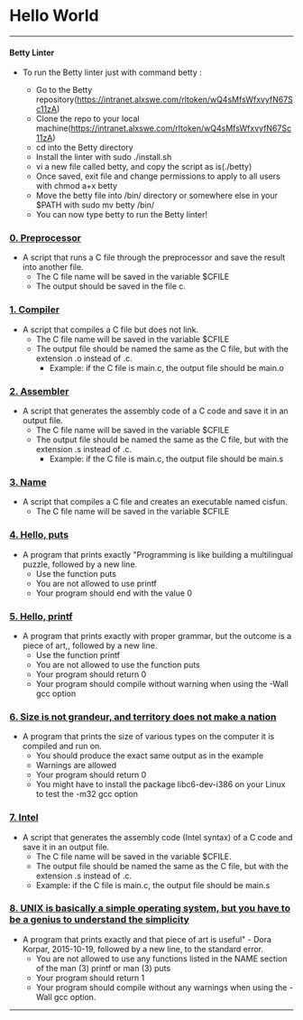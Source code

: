 # Hello World

---

#### Betty Linter
* To run the Betty linter just with command betty <filename>:

	- Go to the Betty repository(https://intranet.alxswe.com/rltoken/wQ4sMfsWfxvyfN67Sc11zA)
	- Clone the repo to your local machine(https://intranet.alxswe.com/rltoken/wQ4sMfsWfxvyfN67Sc11zA)
	- cd into the Betty directory
	- Install the linter with sudo ./install.sh
	- vi a new file called betty, and copy the script as is(./betty)
	- Once saved, exit file and change permissions to apply to all users with chmod a+x betty
	- Move the betty file into /bin/ directory or somewhere else in your $PATH with sudo mv betty /bin/
	- You can now type betty <filename> to run the Betty linter!



### [0. Preprocessor](./0-preprocessor)
* A script that runs a C file through the preprocessor and save the result into another file.
	- The C file name will be saved in the variable $CFILE
	- The output should be saved in the file c.


### [1. Compiler](./1-compiler)
* A script that compiles a C file but does not link.
	- The C file name will be saved in the variable $CFILE
	- The output file should be named the same as the C file, but with the extension .o instead of .c.
		- Example: if the C file is main.c, the output file should be main.o


### [2. Assembler](./2-assembler)
* A script that generates the assembly code of a C code and save it in an output file.
	- The C file name will be saved in the variable $CFILE
	- The output file should be named the same as the C file, but with the extension .s instead of .c.
		- Example: if the C file is main.c, the output file should be main.s


### [3. Name](./3-name)
* A script that compiles a C file and creates an executable named cisfun.
	- The C file name will be saved in the variable $CFILE


### [4. Hello, puts](./4-puts.c)
* A program that prints exactly "Programming is like building a multilingual puzzle, followed by a new line.
	- Use the function puts
	- You are not allowed to use printf
	- Your program should end with the value 0


### [5. Hello, printf](./5-printf.c)
* A program that prints exactly with proper grammar, but the outcome is a piece of art,, followed by a new line.
	- Use the function printf
	- You are not allowed to use the function puts
	- Your program should return 0
	- Your program should compile without warning when using the -Wall gcc option


### [6. Size is not grandeur, and territory does not make a nation](./6-size.c)
* A program that prints the size of various types on the computer it is compiled and run on.
	- You should produce the exact same output as in the example
	- Warnings are allowed
	- Your program should return 0
	- You might have to install the package libc6-dev-i386 on your Linux to test the -m32 gcc option


### [7. Intel](./100-intel)
* A script that generates the assembly code (Intel syntax) of a C code and save it in an output file.
	- The C file name will be saved in the variable $CFILE.
	- The output file should be named the same as the C file, but with the extension .s instead of .c.
	- Example: if the C file is main.c, the output file should be main.s


### [8. UNIX is basically a simple operating system, but you have to be a genius to understand the simplicity](./101-quote.c)
* A program that prints exactly and that piece of art is useful" - Dora Korpar, 2015-10-19, followed by a new line, to the standard error.
	- You are not allowed to use any functions listed in the NAME section of the man (3) printf or man (3) puts
	- Your program should return 1
	- Your program should compile without any warnings when using the -Wall gcc option.


---
